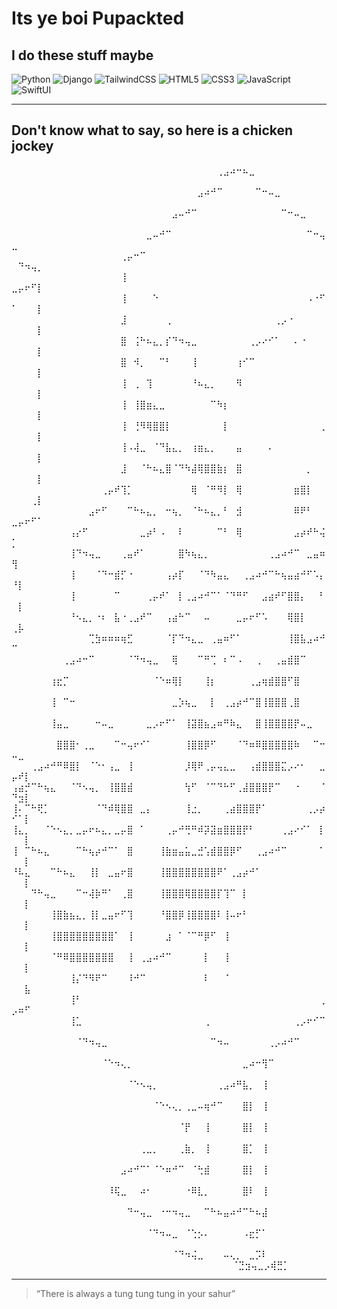 #  Its ye boi Pupackted



## I do these stuff maybe

![Python](https://img.shields.io/badge/Python-3776AB?style=flat&logo=python&logoColor=white)
![Django](https://img.shields.io/badge/Django-092E20?style=flat&logo=django&logoColor=white)
![TailwindCSS](https://img.shields.io/badge/TailwindCSS-06B6D4?style=flat&logo=tailwind-css&logoColor=white)
![HTML5](https://img.shields.io/badge/HTML5-E34F26?style=flat&logo=html5&logoColor=white)
![CSS3](https://img.shields.io/badge/CSS3-1572B6?style=flat&logo=css3&logoColor=white)
![JavaScript](https://img.shields.io/badge/JavaScript-F7DF1E?style=flat&logo=javascript&logoColor=black)
![SwiftUI](https://img.shields.io/badge/SwiftUI-FA7343?style=flat&logo=swift&logoColor=white)



---

## Don't know what to say, so here is a chicken jockey

⠀⠀⠀⠀⠀⠀⠀⠀⠀⠀⠀⠀⠀⠀⠀⠀⠀⠀⠀⠀⠀⠀⠀⠀⠀⠀⠀⠀⠀⠀⠀⠀⢀⣠⠴⠒⠦⣀⠀⠀⠀⠀⠀⠀⠀⠀⠀⠀⠀⠀⠀⠀⠀⠀
⠀⠀⠀⠀⠀⠀⠀⠀⠀⠀⠀⠀⠀⠀⠀⠀⠀⠀⠀⠀⠀⠀⠀⠀⠀⠀⠀⠀⠀⣠⠴⠚⠉⠀⠀⠀⠀⠀⠉⠒⠤⣀⠀⠀⠀⠀⠀⠀⠀⠀⠀⠀⠀⠀
⠀⠀⠀⠀⠀⠀⠀⠀⠀⠀⠀⠀⠀⠀⠀⠀⠀⠀⠀⠀⠀⠀⠀⠀⠀⣠⠤⠚⠉⠀⠀⠀⠀⠀⠀⠀⠀⠀⠀⠀⠀⠀⠉⠒⠤⣀⠀⠀⠀⠀⠀⠀⠀⠀
⠀⠀⠀⠀⠀⠀⠀⠀⠀⠀⠀⠀⠀⠀⠀⠀⠀⠀⠀⠀⠀⣀⠤⠚⠉⠀⠀⠀⠀⠀⠀⠀⠀⠀⠀⠀⠀⠀⠀⠀⠀⠀⠀⠀⠀⠀⠉⠒⢤⣀⠀⠀⠀⠀
⠀⠀⠀⠀⠀⠀⠀⠀⠀⠀⠀⠀⠀⠀⠀⠀⠀⢀⡤⠒⠉⠀⠀⠀⠀⠀⠀⠀⠀⠀⠀⠀⠀⠀⠀⠀⠀⠀⠀⠀⠀⠀⠀⠀⠀⠀⠀⠀⠀⠀⠙⠲⢤⡀
⠀⠀⠀⠀⠀⠀⠀⠀⠀⠀⠀⠀⠀⠀⠀⠀⠀⢸⠀⠀⠀⠀⠀⠀⠀⠀⠀⠀⠀⠀⠀⠀⠀⠀⠀⠀⠀⠀⠀⠀⠀⠀⠀⠀⠀⠀⠀⠀⠀⣀⡤⠖⠋⡇
⠀⠀⠀⠀⠀⠀⠀⠀⠀⠀⠀⠀⠀⠀⠀⠀⠀⢸⠀⠀⠀⠀⠑⠀⠀⠀⠀⠀⠀⠀⠀⠀⠀⠀⠀⠀⠀⠀⠀⠀⠀⠀⠀⠀⠀⠀⠠⠐⠋⠁⠀⠀⠀⡇
⠀⠀⠀⠀⠀⠀⠀⠀⠀⠀⠀⠀⠀⠀⠀⠀⠀⣸⠀⠀⠀⠀⠀⠀⢀⠀⠀⠀⠀⠀⠀⠀⠀⠀⠀⠀⠀⠀⠀⠀⠀⢀⡠⠐⠀⠀⠀⠀⠀⠀⠀⠀⠀⡇
⠀⠀⠀⠀⠀⠀⠀⠀⠀⠀⠀⠀⠀⠀⠀⠀⠀⣿⠀⢨⠓⠦⣄⡀⡎⠙⠲⢤⣀⠀⠀⠀⠀⠀⠀⠀⠀⢀⡠⠔⠊⠁⠀⠀⠄⠐⠀⠀⠀⠀⠀⠀⠀⡇
⠀⠀⠀⠀⠀⠀⠀⠀⠀⠀⠀⠀⠀⠀⠀⠀⠀⣿⠀⠺⡀⠀⠀⠉⠃⠀⠀⠀⢸⠀⠀⠀⠀⠀⠀⢰⠊⠉⠀⠀⠀⠀⠀⠀⠀⠀⠀⠀⠀⠀⠀⠀⠀⡇
⠀⠀⠀⠀⠀⠀⠀⠀⠀⠀⠀⠀⠀⠀⠀⠀⠀⢸⠀⢀⠀⢹⠀⠀⠀⠀⠀⠀⠘⠦⣄⡀⠀⠀⠀⠻⠀⠀⠀⠀⠀⠀⠀⠀⠀⠀⠀⠀⠀⠀⠀⠀⠀⡇
⠀⠀⠀⠀⠀⠀⠀⠀⠀⠀⠀⠀⠀⠀⠀⠀⠀⢸⠀⢸⣿⣶⣄⣀⠀⠀⠀⠀⠀⠀⠀⠉⠳⡆⠀⠀⠀⠀⠀⠀⠀⠀⠀⠀⠀⠀⠀⠀⠀⠀⠀⠀⠀⡇
⠀⠀⠀⠀⠀⠀⠀⠀⠀⠀⠀⠀⠀⠀⠀⠀⠀⢸⠀⢘⠻⢿⣿⣿⡇⠀⠀⠀⠀⠀⠀⠀⠀⡇⠀⠀⠀⠀⠀⠀⠀⠀⠀⠀⠀⠀⠀⠀⢀⠀⠀⠀⠀⡇
⠀⠀⠀⠀⠀⠀⠀⠀⠀⠀⠀⠀⠀⠀⠀⠀⠀⢸⠠⢼⣀⠀⠈⠙⣧⣄⡀⠀⢰⣶⣄⡀⠀⠀⠀⣤⠀⠀⠀⠀⠄⠀⠀⠀⠀⠀⠀⠀⠀⠀⠀⠀⠀⡇
⠀⠀⠀⠀⠀⠀⠀⠀⠀⠀⠀⠀⠀⠀⠀⠀⠀⣸⠀⠀⠈⠓⠦⣄⣿⠈⠙⠳⣼⢿⣿⣿⣷⡆⠀⣿⠀⠀⠀⠀⠀⠀⠀⠀⠀⠀⡀⠀⠀⠀⠀⠀⠀⡇
⠀⠀⠀⠀⠀⠀⠀⠀⠀⠀⠀⠀⠀⠀⢀⡤⠞⢹⡁⠀⠀⠀⠀⠀⠀⠀⠀⠀⢿⠀⠈⠛⠻⡇⠀⢿⠀⠀⠀⠀⠀⠀⠀⠀⣶⣿⡇⠀⠀⠀⠀⠀⢀⡇
⠀⠀⠀⠀⠀⠀⠀⠀⠀⠀⠀⠀⣠⠖⠋⠀⠀⠀⠉⠓⠦⣄⡀⠀⠒⢦⡀⠀⠈⠓⠦⣄⡀⠃⠀⣺⠀⠀⠀⠀⠀⠀⠀⠀⠿⠟⠃⠀⠀⣀⡤⠖⠋⠁
⠀⠀⠀⠀⠀⠀⠀⠀⠀⢠⡔⠋⠀⠀⠀⠀⠀⠀⠀⠀⣀⡴⠃⠠⠀⠀⠇⠀⠀⠀⠀⠀⠉⠃⠀⢿⠀⠀⠀⠀⠀⠀⠀⠀⣠⡴⠞⠓⢬⡁⠀⠀⠀⠀
⠀⠀⠀⠀⠀⠀⠀⠀⠀⢸⠙⠲⢤⣀⠀⠀⠀⢀⣤⠞⠁⠀⠀⠀⠀⠀⣿⠳⢦⣄⡀⠀⠀⠀⠀⠀⠀⠀⠀⠀⢀⣠⠴⠚⠉⠀⣀⣤⠶⢻⠀⠀⠀⠀
⠀⠀⠀⠀⠀⠀⠀⠀⠀⢸⠀⠀⠀⠈⠙⠒⣾⡋⠐⠀⠀⠀⠀⠀⢠⡴⡏⠀⠀⠈⠙⠳⣤⣄⠀⠀⢀⣠⠴⠚⠉⠓⢦⣤⣴⠚⠋⠡⡄⠘⡇⠀⠀⠀
⠀⠀⠀⠀⠀⠀⠀⠀⠀⢸⠀⠀⠀⠀⠀⠀⠉⠀⠀⠀⠀⢀⡤⠞⠁⠀⡇⢀⣠⠴⠚⠉⠁⠈⠙⠛⠋⠀⠀⣠⣴⠞⠋⣿⣿⡄⠀⠀⠃⠀⡇⠀⠀⠀
⠀⠀⠀⠀⠀⠀⠀⠀⠀⠘⠢⣄⡀⠐⠆⠀⣧⠐⢀⣠⠞⠉⠀⠀⢠⣴⠓⠉⠀⠀⠤⠀⠀⠀⠀⣀⡤⠖⠋⠡⠀⠀⠀⢿⣿⡇⠀⠀⠀⢀⡧⠀⠀⠀
⠀⠀⠀⠀⠀⠀⠀⠀⠀⠀⠀⠀⢉⣳⠶⠶⠶⢶⣋⠀⠀⠀⠀⠀⠈⡏⠙⠲⣄⣀⠀⢀⣤⠶⠋⠁⠀⠀⠀⠀⠀⠀⠀⢸⣿⣧⣠⠴⠚⠉⠀⠀⠀⠀
⠀⠀⠀⠀⠀⠀⠀⠀⢀⣠⠴⠒⠉⠀⠀⠀⠀⠀⠈⠙⠲⢤⣀⠀⠀⢿⠀⠀⠀⠉⠛⢉⠀⠆⠉⠠⠀⠀⢀⠀⠀⢀⣤⣾⣿⠉⠀⠀⠀⠀⠀⠀⠀⠀
⠀⠀⠀⠀⠀⠀⢰⣖⡉⠀⠀⠀⠀⠀⠀⠀⠀⠀⠀⠀⠀⠀⠈⠑⠶⢿⡇⠀⠀⠀⢸⡆⠀⠀⠀⠀⠀⢀⣠⢶⣾⣿⣿⠋⣿⠀⠀⠀⠀⠀⠀⠀⠀⠀
⠀⠀⠀⠀⠀⠀⢸⠀⠉⠒⠀⠀⠀⠀⠀⠀⠀⠀⠀⠀⠀⠀⠀⠀⠀⣀⡱⢦⣀⠀⠀⡇⠀⢀⣠⡴⠚⠉⣿⢸⣿⣿⣿⢀⣿⠀⠀⠀⠀⠀⠀⠀⠀⠀
⠀⠀⠀⠀⠀⠀⢸⣤⣀⠀⠀⠀⠀⠒⠤⣀⠀⠀⠀⠀⠀⣀⡠⠖⠋⠁⠀⢸⣽⣿⣦⣠⠶⠛⠷⣄⠀⠀⣿⢸⣿⣿⣿⣿⡟⠤⣀⠀⠀⠀⠀⠀⠀⠀
⠀⠀⠀⠀⠀⠀⠀⣿⣿⣿⠂⢀⣀⠀⠀⠀⠉⠒⢤⠖⠊⠁⠀⠀⠀⠀⠀⢸⣿⣿⡿⠋⠀⠀⠀⠈⠙⠶⠿⣿⣿⣿⣿⣿⠷⠀⠀⠉⠒⠤⣀⠀⠀⠀
⠀⠀⠀⢀⣠⠴⠚⠛⠿⣿⡇⠀⠈⠑⠂⢠⣀⠀⢸⠀⠀⠀⠀⠀⠀⠀⠀⡸⢿⠟⢀⡤⢤⣄⣀⠀⠀⢠⣾⣿⣿⣿⣍⡠⠔⠂⠀⠀⣀⡤⠞⡇⠀⠀
⢠⣴⡚⠉⠓⢦⣄⠀⠀⠈⠙⠢⢤⡀⠀⢸⣿⣿⣾⠀⠀⠀⠀⠀⠀⠀⠀⢳⠋⠀⠈⠉⠙⠓⠋⢀⣼⣿⣿⣿⡟⠉⠀⠀⠐⠀⠀⠀⠈⠙⣲⡇⠀⠀
⢸⠄⠉⠓⢟⡁⠀⠀⠀⠀⠀⠀⠀⠈⠙⠾⢿⣿⣿⠀⣀⡄⠀⠀⠀⠀⠀⢸⣐⡀⠀⠀⠀⢀⣴⣿⣿⣿⡟⠁⠀⠀⠀⠀⠀⠀⢀⡠⡴⠊⠁⡇⠀⠀
⢸⣄⡀⠀⠀⠈⠑⠢⣄⡀⣀⡤⠖⠦⣄⡀⣀⡤⣿⠀⠁⠀⠀⠀⢀⡤⠚⢛⠛⠾⡽⣽⣶⣿⣿⣿⡟⠃⠀⠀⠀⠀⢀⣠⠔⠊⠁⠀⡇⠀⠀⡇⠀⠀
⢸⠀⠉⠓⠦⣄⠀⠀⠀⠀⠉⠓⢦⡴⠚⠉⠁⠀⣿⠀⠀⠀⠀⢸⣷⣶⣤⣥⣀⣚⢡⣾⣿⣿⡿⠋⠀⠀⢀⣠⠴⠚⠉⠀⠀⠀⠀⠀⠁⠀⠀⡇⠀⠀
⠘⠧⣄⠀⠀⠀⠉⠓⠦⣄⠀⠀⢸⡇⠀⣀⣤⠖⣿⠀⠀⠀⠀⢸⣿⣿⣿⣿⣿⣿⣿⣿⠟⠁⢀⣠⡴⠚⠁⠀⠀⠀⠀⠀⠀⠀⠀⠀⠀⠀⠀⡇⠀⠀
⠀⠀⠀⠙⠓⢤⣀⠀⠀⠀⠉⠒⢼⡷⠛⠁⠀⢀⣿⠀⠀⠀⠀⢸⣿⣿⣿⢿⣿⣿⣿⣿⡏⢹⠉⠀⡇⠀⠀⠀⠀⠀⠀⠀⠀⠀⠀⠀⠀⠀⠀⡇⠀⠀
⠀⠀⠀⠀⠀⠀⢸⣿⣷⣦⣄⡀⢸⡇⣀⣤⠖⠋⢹⠀⠀⠀⠀⠘⣿⣿⡿⢸⣿⣿⣿⣿⠇⢸⠤⠖⠃⠀⠀⠀⠀⠀⠀⠀⠀⠀⠀⠀⠀⠀⠀⡇⠀⠀
⠀⠀⠀⠀⠀⠀⢸⣿⣿⣿⣿⣿⣿⣿⣿⣿⠁⠀⢸⠀⠀⠀⠀⠀⣰⠀⠁⠈⠉⠛⡿⠋⠀⢸⠀⠀⠀⠀⠀⠀⠀⠀⠀⠀⠀⠀⠀⠀⠀⠀⠀⡇⠀⠀
⠀⠀⠀⠀⠀⠀⠈⠛⠿⣿⣿⣿⣿⣿⣿⣿⠀⠀⢸⠀⢀⣠⠴⠚⠉⠀⠀⠀⠀⠀⡇⠀⠀⢸⠀⠀⠀⠀⠀⠀⠀⠀⠀⠀⠀⠀⠀⠀⠀⠀⠀⡇⠀⠀
⠀⠀⠀⠀⠀⠀⠀⠀⠀⢸⡌⠙⠻⠟⠉⠀⠀⠀⠸⠚⠉⠀⠀⠀⠀⠀⠀⠀⠀⠀⠇⠀⠀⠈⠀⠀⠀⠀⠀⠀⠀⠀⠀⠀⠀⠀⠀⠀⠀⠀⠀⣧⠀⠀
⠀⠀⠀⠀⠀⠀⠀⠀⠀⢸⠃⠀⠀⠀⠀⠀⠀⠀⠀⠀⠀⠀⠀⠀⠀⠀⠀⠀⠀⠀⠀⠀⠀⠀⠀⠀⠀⠀⠀⠀⠀⠀⠀⠀⠀⠀⠀⠀⢀⡠⠶⠋⠀⠀
⠀⠀⠀⠀⠀⠀⠀⠀⠀⢸⣁⠀⠀⠀⠀⠀⠀⠀⠀⠀⠀⠀⠀⠀⠀⠀⠀⠀⠀⠀⢀⠀⠀⠀⠀⠀⠀⠀⠀⠀⠀⠀⠀⠀⢀⡠⠖⠊⠉⠀⠀⠀⠀⠀
⠀⠀⠀⠀⠀⠀⠀⠀⠀⠀⠈⠙⠲⢤⣀⠀⠀⠀⠀⠀⠀⠀⠀⠀⠀⠀⠀⠀⠀⠀⠀⠉⠲⠤⠀⠀⠀⠀⠀⠀⢀⡠⠴⠚⠉⠀⠀⠀⠀⠀⠀⠀⠀⠀
⠀⠀⠀⠀⠀⠀⠀⠀⠀⠀⠀⠀⠀⠀⠈⠑⠲⢄⡀⠀⠀⠀⠀⠀⠀⠀⠀⠀⠀⠀⠀⠀⠀⠀⠀⠀⣀⠴⠒⢻⠉⠀⠀⠀⠀⠀⠀⠀⠀⠀⠀⠀⠀⠀
⠀⠀⠀⠀⠀⠀⠀⠀⠀⠀⠀⠀⠀⠀⠀⠀⠀⠀⠈⠑⠢⢤⡀⠀⠀⠀⠀⠀⠀⠀⠀⠀⢀⣠⠴⠛⣧⡀⠀⢸⠀⠀⠀⠀⠀⠀⠀⠀⠀⠀⠀⠀⠀⠀
⠀⠀⠀⠀⠀⠀⠀⠀⠀⠀⠀⠀⠀⠀⠀⠀⠀⠀⠀⠀⠀⠀⠈⠑⠢⢄⡀⢀⣀⠤⢶⠚⠉⠀⠀⠀⣿⡇⠀⢸⠀⠀⠀⠀⠀⠀⠀⠀⠀⠀⠀⠀⠀⠀
⠀⠀⠀⠀⠀⠀⠀⠀⠀⠀⠀⠀⠀⠀⠀⠀⠀⠀⠀⠀⠀⠀⠀⠀⠀⠀⠈⡟⠀⠀⢸⠀⠀⠀⠀⠀⣿⡇⠀⢸⠀⠀⠀⠀⠀⠀⠀⠀⠀⠀⠀⠀⠀⠀
⠀⠀⠀⠀⠀⠀⠀⠀⠀⠀⠀⠀⠀⠀⠀⠀⠀⠀⠀⠀⢀⣀⡀⠀⠀⠀⢀⣷⡀⠀⢸⠀⠀⠀⠀⠀⣿⡁⠀⢸⠀⠀⠀⠀⠀⠀⠀⠀⠀⠀⠀⠀⠀⠀
⠀⠀⠀⠀⠀⠀⠀⠀⠀⠀⠀⠀⠀⠀⠀⠀⠀⣠⠴⠚⠉⠁⠈⠑⠶⠚⠉⠀⠈⢓⣾⠀⠀⠀⠀⠀⣿⡇⠀⢸⠀⠀⠀⠀⠀⠀⠀⠀⠀⠀⠀⠀⠀⠀
⠀⠀⠀⠀⠀⠀⠀⠀⠀⠀⠀⠀⠀⠀⠀⠸⢯⣀⠀⠀⠴⠂⠀⠀⠀⠀⠀⠐⠿⣇⡀⠀⠀⠀⠀⠀⣿⠇⠀⢸⠀⠀⠀⠀⠀⠀⠀⠀⠀⠀⠀⠀⠀⠀
⠀⠀⠀⠀⠀⠀⠀⠀⠀⠀⠀⠀⠀⠀⠀⠀⠀⠀⠙⠒⢤⣀⠀⠐⠒⠲⢤⣀⠀⠀⠉⠓⠦⣤⠴⠚⠉⠓⠦⣼⠀⠀⠀⠀⠀⠀⠀⠀⠀⠀⠀⠀⠀⠀
⠀⠀⠀⠀⠀⠀⠀⠀⠀⠀⠀⠀⠀⠀⠀⠀⠀⠀⠀⠀⠀⠈⠙⠲⠤⣀⠀⠈⢑⡢⠄⠀⠀⠀⠀⠀⠠⣖⡋⠁⠀⠀⠀⠀⠀⠀⠀⠀⠀⠀⠀⠀⠀⠀
⠀⠀⠀⠀⠀⠀⠀⠀⠀⠀⠀⠀⠀⠀⠀⠀⠀⠀⠀⠀⠀⠀⠀⠀⠀⠈⠙⠲⢬⣀⠀⠀⠀⠤⢄⡀⠀⣀⡩⠇⠀⠀⠀⠀⠀⠀⠀⠀⠀⠀⠀⠀⠀⠀
⠀⠀⠀⠀⠀⠀⠀⠀⠀⠀⠀⠀⠀⠀⠀⠀⠀⠀⠀⠀⠀⠀⠀⠀⠀⠀⠀⠀⠀⠈⣙⣲⢤⣀⡠⢾⣛⡁⠀⠀⠀⠀



---

> “There is always a tung tung tung in your sahur”




⠀⠀⠀⠀⠀⠀⠀⠀⠀⠀
